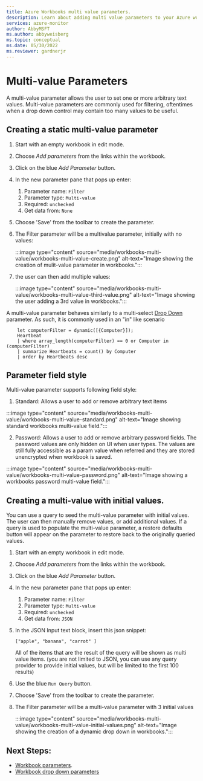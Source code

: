 ```yaml
---
title: Azure Workbooks multi value parameters.
description: Learn about adding multi value parameters to your Azure workbook.
services: azure-monitor
author: AbbyMSFT
ms.author: abbyweisberg
ms.topic: conceptual
ms.date: 05/30/2022
ms.reviewer: gardnerjr
---
```


# Multi-value Parameters

A multi-value parameter allows the user to set one or more arbitrary text values. Multi-value parameters are commonly used for filtering, oftentimes when a drop down control may contain too many values to be useful.


## Creating a static multi-value parameter
1. Start with an empty workbook in edit mode.
2. Choose _Add parameters_ from the links within the workbook.
3. Click on the blue _Add Parameter_ button.
4. In the new parameter pane that pops up enter:
    1. Parameter name: `Filter`
    2. Parameter type: `Multi-value`
    3. Required: `unchecked`
    4. Get data from: `None`
5. Choose 'Save' from the toolbar to create the parameter.
6. The Filter parameter will be a multivalue parameter, initially with no values:

   :::image type="content" source="media/workbooks-multi-value/workbooks-multi-value-create.png" alt-text="Image showing the creation of mulit-value parameter in workbooks.":::

7. the user can then add multiple values:

   :::image type="content" source="media/workbooks-multi-value/workbooks-multi-value-third-value.png" alt-text="Image showing the user adding a 3rd value in workbooks.":::


A multi-value parameter behaves similarly to a multi-select [Drop Down](./DropDown.md) parameter. As such, it is commonly used in an "in" like scenario

```
    let computerFilter = dynamic([{Computer}]);
    Heartbeat
    | where array_length(computerFilter) == 0 or Computer in (computerFilter)
    | summarize Heartbeats = count() by Computer
    | order by Heartbeats desc
```

## Parameter field style
Multi-value parameter supports following field style:
1. Standard: Allows a user to add or remove arbitrary text items

  :::image type="content" source="media/workbooks-multi-value/workbooks-multi-value-standard.png" alt-text="Image showing standard workbooks multi-value field.":::

2. Password: Allows a user to add or remove arbitrary password fields. The password values are only hidden on UI when user types. The values are still fully accessible as a param value when referred and they are stored unencrypted when workbook is saved.

  :::image type="content" source="media/workbooks-multi-value/workbooks-multi-value-password.png" alt-text="Image showing a workbooks password multi-value field.":::

## Creating a multi-value with initial values.
You can use a query to seed the multi-value parameter with initial values. The user can then manually remove values, or add additional values. If a query is used to populate the multi-value parameter, a restore defaults button will appear on the parameter to restore back to the originally queried values.

1. Start with an empty workbook in edit mode.
2. Choose _Add parameters_ from the links within the workbook.
3. Click on the blue _Add Parameter_ button.
4. In the new parameter pane that pops up enter:
    1. Parameter name: `Filter`
    2. Parameter type: `Multi-value`
    3. Required: `unchecked`
    5. Get data from: `JSON`
5. In the JSON Input text block, insert this json snippet:
    ```
    ["apple", "banana", "carrot" ]
    ```
    All of the items that are the result of the query will be shown as multi value items.
    (you are not limited to JSON, you can use any query provider to provide initial values, but will be limited to the first 100 results)
6. Use the blue `Run Query` button.
7. Choose 'Save' from the toolbar to create the parameter.
8. The Filter parameter will be a multi-value parameter with 3 initial values

   :::image type="content" source="media/workbooks-multi-value/workbooks-multi-value-initial-values.png" alt-text="Image showing the creation of a dynamic drop down in workbooks.":::
## Next Steps:

- [Workbook parameters](workbooks-parameters.md).
- [Workbook drop down parameters](workbooks-dropdowns.md)
